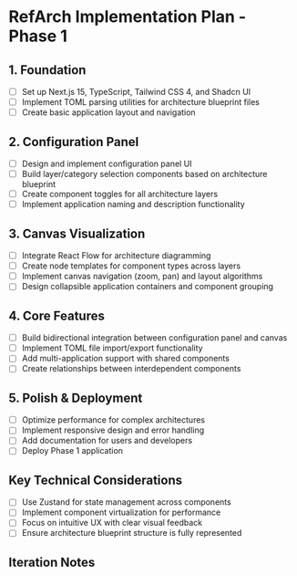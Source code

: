 # RefArch Implementation Plan - Phase 1

## 1. Foundation 
- [ ] Set up Next.js 15, TypeScript, Tailwind CSS 4, and Shadcn UI
- [ ] Implement TOML parsing utilities for architecture blueprint files
- [ ] Create basic application layout and navigation

## 2. Configuration Panel 
- [ ] Design and implement configuration panel UI
- [ ] Build layer/category selection components based on architecture blueprint
- [ ] Create component toggles for all architecture layers
- [ ] Implement application naming and description functionality

## 3. Canvas Visualization 
- [ ] Integrate React Flow for architecture diagramming
- [ ] Create node templates for component types across layers
- [ ] Implement canvas navigation (zoom, pan) and layout algorithms
- [ ] Design collapsible application containers and component grouping

## 4. Core Features 
- [ ] Build bidirectional integration between configuration panel and canvas
- [ ] Implement TOML file import/export functionality
- [ ] Add multi-application support with shared components
- [ ] Create relationships between interdependent components

## 5. Polish & Deployment 
- [ ] Optimize performance for complex architectures
- [ ] Implement responsive design and error handling
- [ ] Add documentation for users and developers
- [ ] Deploy Phase 1 application

## Key Technical Considerations
- [ ] Use Zustand for state management across components
- [ ] Implement component virtualization for performance
- [ ] Focus on intuitive UX with clear visual feedback
- [ ] Ensure architecture blueprint structure is fully represented

## Iteration Notes
<!-- AI agent can add notes about iterations and progress here -->
